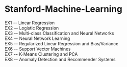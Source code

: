 # Stanford-Machine-Learning
EX1 -- Linear Regression  
EX2 -- Logistic Regression  
EX3 -- Multi-class Classification and Neural Networks  
EX4 -- Neural Network Learning  
EX5 -- Regularized Linear Regression and Bias/Variance  
EX6 -- Support Vector Machines  
EX7 -- K-Means Clustering and PCA  
EX8 -- Anomaly Detection and Recommender Systems  
